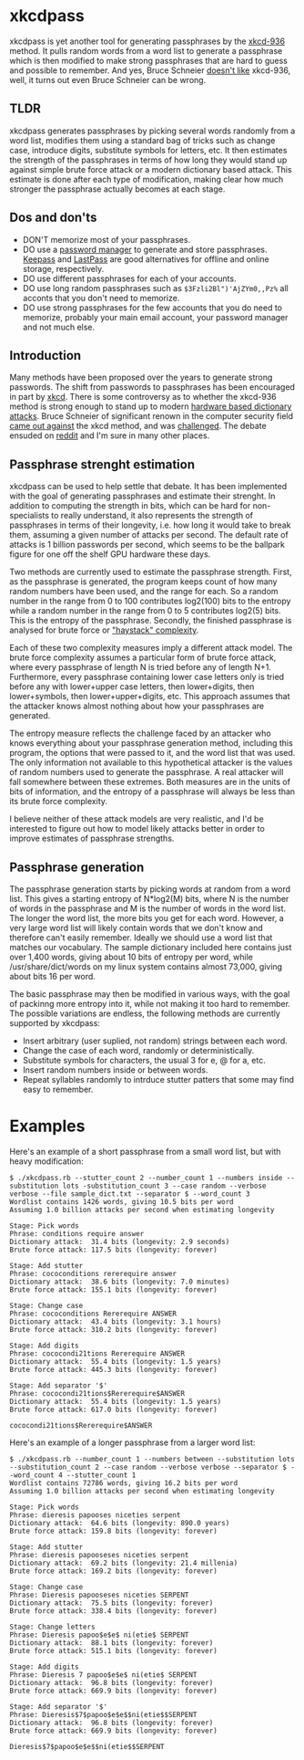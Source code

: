 # xkcdpass

xkcdpass is yet another tool for generating passphrases by the [xkcd-936](http://xkcd.com/936/) 
method. It pulls random words from a word list to generate a passphrase which is then modified 
to make strong passphrases that are hard to guess and possible to remember. And yes, Bruce Schneier
[doesn't like](https://www.schneier.com/blog/archives/2014/03/choosing_secure_1.html) xkcd-936, 
well, it turns out even Bruce Schneier can be wrong.

## TLDR

xkcdpass generates passphrases by picking several words randomly from a word list, modifies 
them using a standard bag of tricks such as change case, introduce digits, substitute symbols 
for letters, etc. It then estimates the strength of the passphrases in terms of how long they 
would stand up against simple brute force attack or a modern dictionary based attack. This 
estimate is done after each type of modification, making clear how much stronger the passphrase 
actually becomes at each stage.

## Dos and don'ts

* DON'T memorize most of your passphrases.
* DO use a [password manager](http://lifehacker.com/5944969/which-password-manager-is-the-most-secure) 
  to generate and store passphrases. [Keepass](http://sourceforge.net/projects/keepassx/) and 
  [LastPass](https://lastpass.com/) are good alternatives for offline and online storage, respectively.
* DO use different passphrases for each of your accounts.
* DO use long random passphrases such as ```$3Fzli2Bl")'AjZYm0,,Pz%``` all acconts that you 
  don't need to memorize.
* DO use strong passphrases for the few accounts that you do need to memorize, probably your main email
  account, your password manager and not much else.

## Introduction

Many methods have been proposed over the years to generate strong passwords. The shift 
from passwords to passphrases has been encouraged in part by [xkcd](http://xkcd.com/936/). 
There is some controversy as to whether the xkcd-936 method is strong enough to
stand up to modern [hardware based dictionary attacks](http://blog.mailchimp.com/3-billion-passwords-per-second-are-complex-passwords-enough-anymore/). 
Bruce Schneier of significant renown in the computer security field 
[came out against](https://www.schneier.com/blog/archives/2014/03/choosing_secure_1.html) the 
xkcd method, and was [challenged](http://robinmessage.com/2014/03/why-bruce-schneier-is-wrong-about-passwords/).
The debate ensuded on [reddit](http://www.reddit.com/r/YouShouldKnow/comments/232uch) and I'm sure
in many other places.

## Passphrase strenght estimation

xkcdpass can be used to help settle that debate. It has been implemented with the goal of 
generating passphrases and estimate their strenght. In addition to computing the strength in 
bits, which can be hard for non-specialists to really understand, it also represents the 
strength of passphrases in terms of their longevity, i.e. how long it would take to break them, 
assuming a given number of attacks per second. The default rate of attacks is 1 billion passwords 
per second, which seems to be the ballpark figure for one off the shelf GPU hardware these days.

Two methods are currently used to estimate the passphrase strength. First, as the passphrase
is generated, the program keeps count of how many random numbers have been used, and the
range for each. So a random number in the range from 0 to 100 contributes log2(100) bits to the
entropy while a random number in the range from 0 to 5 contributes log2(5) bits. This is the 
entropy of the passphrase. Secondly, the finished passphrase is analysed for brute force or
["haystack" complexity](https://www.grc.com/haystack.htm).

Each of these two complexity measures imply a different attack model. The brute force complexity 
assumes a particular form of brute force attack, where every passphrase of length N is tried 
before any of length N+1. Furthermore, every passphrase containing lower case letters only is tried 
before any with lower+upper case letters, then lower+digits, then lower+symbols, then 
lower+upper+digits, etc. This approach assumes that the attacker knows almost nothing about 
how your passphrases are generated.

The entropy measure reflects the challenge faced by an attacker who knows everything about your 
passphrase generation method, including this program, the options that were passed to it, and the 
word list that was used. The only information not available to this hypothetical attacker is the 
values of random numbers used to generate the passphrase. A real attacker will fall somewhere 
between these extremes. Both measures are in the units of bits of information, and the entropy of a 
passphrase will always be less than its brute force complexity.

I believe neither of these attack models are very realistic, and I'd be interested to figure
out how to model likely attacks better in order to improve estimates of passphrase strengths.

## Passphrase generation

The passphrase generation starts by picking words at random from a word list. This gives a starting 
entropy of N*log2(M) bits, where N is the number of words in the passphrase and M is the number of 
words in the word list. The longer the word list, the more bits you get for each word. However, a 
very large word list will likely contain words that we don't know and therefore can't easily remember. 
Ideally we should use a word list that matches our vocabulary. The sample dictionary included here 
contains just over 1,400 words, giving about 10 bits of entropy per word, while /usr/share/dict/words 
on my linux system contains almost 73,000, giving about bits 16 per word.

The basic passphrase may then be modified in various ways, with the goal of packinng more entropy
into it, while not making it too hard to remember. The possible variations are endless, the following 
methods are currently supported by xkcdpass:

* Insert arbitrary (user suplied, not random) strings between each word.
* Change the case of each word, randomly or deterministically.
* Substitute symbols for characters, the usual 3 for e, @ for a, etc.
* Insert random numbers inside or between words.
* Repeat syllables randomly to intrduce stutter patters that some may find easy to remember.

# Examples

Here's an example of a short passphrase from a small word list, but with heavy modification:

```
$ ./xkcdpass.rb --stutter_count 2 --number_count 1 --numbers inside --substitution lots -substitution_count 3 --case random --verbose verbose --file sample_dict.txt --separator $ --word_count 3
Wordlist contains 1426 words, giving 10.5 bits per word
Assuming 1.0 billion attacks per second when estimating longevity

Stage: Pick words
Phrase: conditions require answer
Dictionary attack:  31.4 bits (longevity: 2.9 seconds)
Brute force attack: 117.5 bits (longevity: forever)

Stage: Add stutter
Phrase: cococonditions rererequire answer
Dictionary attack:  38.6 bits (longevity: 7.0 minutes)
Brute force attack: 155.1 bits (longevity: forever)

Stage: Change case
Phrase: cococonditions Rererequire ANSWER
Dictionary attack:  43.4 bits (longevity: 3.1 hours)
Brute force attack: 310.2 bits (longevity: forever)

Stage: Add digits
Phrase: cococondi21tions Rererequire ANSWER
Dictionary attack:  55.4 bits (longevity: 1.5 years)
Brute force attack: 445.3 bits (longevity: forever)

Stage: Add separator '$'
Phrase: cococondi21tions$Rererequire$ANSWER
Dictionary attack:  55.4 bits (longevity: 1.5 years)
Brute force attack: 617.0 bits (longevity: forever)

cococondi21tions$Rererequire$ANSWER
```

Here's an example of a longer passphrase from a larger word list:

```
$ ./xkcdpass.rb --number_count 1 --numbers between --substitution lots --substitution_count 2 --case random --verbose verbose --separator $ --word_count 4 --stutter_count 1 
Wordlist contains 72786 words, giving 16.2 bits per word
Assuming 1.0 billion attacks per second when estimating longevity

Stage: Pick words
Phrase: dieresis papooses niceties serpent
Dictionary attack:  64.6 bits (longevity: 890.0 years)
Brute force attack: 159.8 bits (longevity: forever)

Stage: Add stutter
Phrase: dieresis papooseses niceties serpent
Dictionary attack:  69.2 bits (longevity: 21.4 millenia)
Brute force attack: 169.2 bits (longevity: forever)

Stage: Change case
Phrase: Dieresis papooseses niceties SERPENT
Dictionary attack:  75.5 bits (longevity: forever)
Brute force attack: 338.4 bits (longevity: forever)

Stage: Change letters
Phrase: Dieresis papoo$e$e$ ni(etie$ SERPENT
Dictionary attack:  88.1 bits (longevity: forever)
Brute force attack: 515.1 bits (longevity: forever)

Stage: Add digits
Phrase: Dieresis 7 papoo$e$e$ ni(etie$ SERPENT
Dictionary attack:  96.8 bits (longevity: forever)
Brute force attack: 669.9 bits (longevity: forever)

Stage: Add separator '$'
Phrase: Dieresis$7$papoo$e$e$$ni(etie$$SERPENT
Dictionary attack:  96.8 bits (longevity: forever)
Brute force attack: 669.9 bits (longevity: forever)

Dieresis$7$papoo$e$e$$ni(etie$$SERPENT
```
